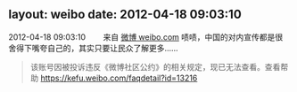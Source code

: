 layout: weibo
date: 2012-04-18 09:03:10
---
2012-04-18 09:03:10  &nbsp;&nbsp;&nbsp;&nbsp;&nbsp;&nbsp; 来自 <a href="http://weibo.com/" rel="nofollow">微博 weibo.com</a>
啧啧，中国的对内宣传都是很舍得下嘴夸自己的，其实只要让民众了解更多……
>  该账号因被投诉违反《微博社区公约》的相关规定，现已无法查看。查看帮助 https://kefu.weibo.com/faqdetail?id=13216
